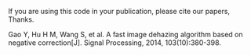 If you are using this code in your publication, please cite our papers, Thanks.

Gao Y, Hu H M, Wang S, et al. A fast image dehazing algorithm based on negative correction[J]. Signal Processing, 2014, 103(10):380-398.
